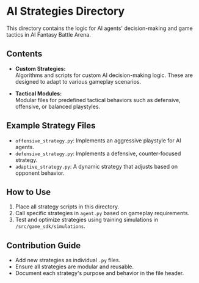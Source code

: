 # AI Strategies Directory

This directory contains the logic for AI agents' decision-making and game tactics in AI Fantasy Battle Arena.

## Contents
- **Custom Strategies:**  
  Algorithms and scripts for custom AI decision-making logic. These are designed to adapt to various gameplay scenarios.
  
- **Tactical Modules:**  
  Modular files for predefined tactical behaviors such as defensive, offensive, or balanced playstyles.

## Example Strategy Files
- `offensive_strategy.py`: Implements an aggressive playstyle for AI agents.
- `defensive_strategy.py`: Implements a defensive, counter-focused strategy.
- `adaptive_strategy.py`: A dynamic strategy that adjusts based on opponent behavior.

## How to Use
1. Place all strategy scripts in this directory.
2. Call specific strategies in `agent.py` based on gameplay requirements.
3. Test and optimize strategies using training simulations in `/src/game_sdk/simulations`.

## Contribution Guide
- Add new strategies as individual `.py` files.
- Ensure all strategies are modular and reusable.
- Document each strategy's purpose and behavior in the file header.
